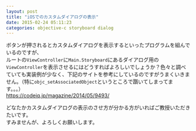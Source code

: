 ```yaml
---
layout: post
title: "iOSでのカスタムダイアログの表示"
date: 2015-02-24 05:11:23
categories: objective-c storyboard dialog
---
```

<p>ボタンが押されるとカスタムダイアログを表示するといったプログラムを組んでいるのですが、<br>
ルートの<code>ViewController</code>に<code>Main.Storyboard</code>にあるダイアログ用の<code>ViewController</code>を表示させるにはどうすればよろしいでしょうか？色々と調べていても実装例が少なく、下記のサイトを参考にしているのですがうまくいきません。（特に<code>objc_setAssociatedObject</code>というところで躓いてしまってます。。。）<br>
<a href="https://codeiq.jp/magazine/2014/05/9493/" rel="nofollow">https://codeiq.jp/magazine/2014/05/9493/</a></p>

<p>どなたかカスタムダイアログの表示のさせ方が分かる方がいればご教授いただきたいです。<br>
すみませんが、よろしくお願いします。</p>
